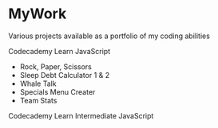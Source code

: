 # MyWork
Various projects available as a portfolio of my coding abilities

Codecademy Learn JavaScript
- Rock, Paper, Scissors
- Sleep Debt Calculator 1 & 2
- Whale Talk
- Specials Menu Creater
- Team Stats

Codecademy Learn Intermediate JavaScript
